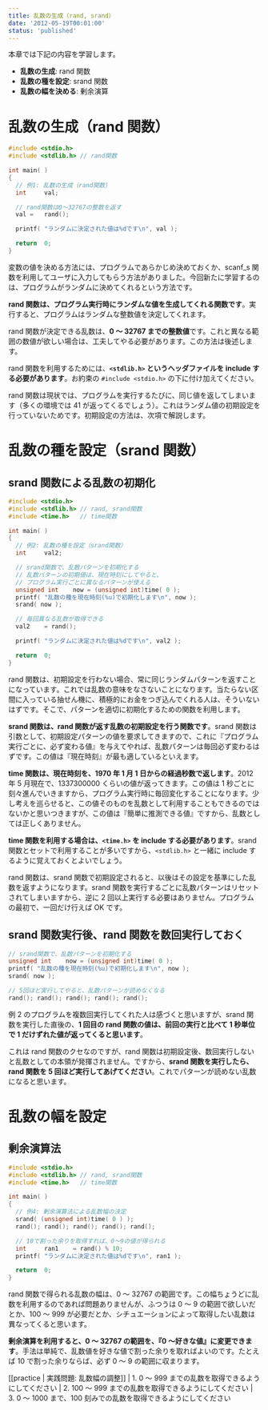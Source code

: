 ```yaml
---
title: 乱数の生成（rand, srand）
date: '2012-05-19T00:01:00'
status: 'published'
---
```


本章では下記の内容を学習します。

- **乱数の生成**: rand 関数
- **乱数の種を設定**: srand 関数
- **乱数の幅を決める**: 剰余演算

# 乱数の生成（rand 関数）

```cpp
#include <stdio.h>
#include <stdlib.h> // rand関数

int main( )
{
  // 例1: 乱数の生成（rand関数）
  int     val;

  // rand関数は0～32767の整数を返す
  val =   rand();

  printf( "ランダムに決定された値は%dです\n", val );

  return  0;
}
```

変数の値を決める方法には、プログラムであらかじめ決めておくか、scanf_s 関数を利用してユーザに入力してもらう方法がありました。今回新たに学習するのは、プログラムがランダムに決めてくれるという方法です。

**rand 関数は、プログラム実行時にランダムな値を生成してくれる関数です**。実行すると、プログラムはランダムな整数値を決定してくれます。

rand 関数が決定できる乱数は、**0 ～ 32767 までの整数値**です。これと異なる範囲の数値が欲しい場合は、工夫してやる必要があります。この方法は後述します。

rand 関数を利用するためには、**`<stdlib.h>` というヘッダファイルを include する必要があります**。お約束の `#include <stdio.h>` の下に付け加えてください。

rand 関数は現状では、プログラムを実行するたびに、同じ値を返してしまいます（多くの環境では 41 が返ってくるでしょう）。これはランダム値の初期設定を行っていないためです。初期設定の方法は、次項で解説します。

# 乱数の種を設定（srand 関数）

## srand 関数による乱数の初期化

```cpp
#include <stdio.h>
#include <stdlib.h> // rand, srand関数
#include <time.h>   // time関数

int main( )
{
  // 例2: 乱数の種を設定（srand関数）
  int     val2;

  // srand関数で、乱数パターンを初期化する
  // 乱数パターンの初期値は、現在時刻にしてやると、
  // プログラム実行ごとに異なるパターンが使える
  unsigned int    now = (unsigned int)time( 0 );
  printf( "乱数の種を現在時刻(%u)で初期化します\n", now );
  srand( now );

  // 毎回異なる乱数が取得できる
  val2    = rand();

  printf( "ランダムに決定された値は%dです\n", val2 );

  return  0;
}
```

rand 関数は、初期設定を行わない場合、常に同じランダムパターンを返すことになっています。これでは乱数の意味をなさないことになります。当たらない区間に入っている抽せん機に、積極的にお金をつぎ込んでくれる人は、そういないはずです。そこで、パターンを適切に初期化するための関数を利用します。

**srand 関数は、rand 関数が返す乱数の初期設定を行う関数です**。srand 関数は引数として、初期設定パターンの値を要求してきますので、これに『プログラム実行ごとに、必ず変わる値』を与えてやれば、乱数パターンは毎回必ず変わるはずです。この値は『現在時刻』が最も適しているといえます。

**time 関数は、現在時刻を、1970 年 1 月 1 日からの経過秒数で返します**。2012 年 5 月現在で、1337300000 くらいの値が返ってきます。この値は 1 秒ごとに刻々進んでいきますから、プログラム実行時に毎回変化することになります。少し考えを巡らせると、この値そのものを乱数として利用することもできるのではないかと思いつきますが、この値は『簡単に推測できる値』ですから、乱数としては正しくありません。

**time 関数を利用する場合は、`<time.h>` を include する必要があります**。srand 関数とセットで利用することが多いですから、`<stdlib.h>` と一緒に include するように覚えておくとよいでしょう。

rand 関数は、srand 関数で初期設定されると、以後はその設定を基準にした乱数を返すようになります。srand 関数を実行するごとに乱数パターンはリセットされてしまいますから、逆に 2 回以上実行する必要はありません。プログラムの最初で、一回だけ行えば OK です。

## srand 関数実行後、rand 関数を数回実行しておく

```cpp
// srand関数で、乱数パターンを初期化する
unsigned int    now = (unsigned int)time( 0 );
printf( "乱数の種を現在時刻(%u)で初期化します\n", now );
srand( now );

// 5回ほど実行してやると、乱数パターンが読めなくなる
rand(); rand(); rand(); rand(); rand();
```

例 2 のプログラムを複数回実行してくれた人は感づくと思いますが、srand 関数を実行した直後の、**1 回目の rand 関数の値は、前回の実行と比べて 1 秒単位で 1 だけずれた値が返ってくると思います**。

これは rand 関数のクセなのですが、rand 関数は初期設定後、数回実行しないと乱数としての本領が発揮されません。ですから、**srand 関数を実行したら、rand 関数を 5 回ほど実行してあげてください**。これでパターンが読めない乱数になると思います。

# 乱数の幅を設定

## 剰余演算法

```cpp
#include <stdio.h>
#include <stdlib.h> // rand, srand関数
#include <time.h>   // time関数

int main( )
{
  // 例4: 剰余演算法による乱数幅の決定
  srand( (unsigned int)time( 0 ) );
  rand(); rand(); rand(); rand(); rand();

  // 10で割った余りを取得すれば、0～9の値が得られる
  int     ran1    = rand() % 10;
  printf( "ランダムに決定された値は%dです\n", ran1 );

  return  0;
}
```

rand 関数で得られる乱数の幅は、0 ～ 32767 の範囲です。この幅ちょうどに乱数を利用するのであれば問題ありませんが、ふつうは 0 ～ 9 の範囲で欲しいだとか、100 ～ 999 が必要だとか、シチュエーションによって取得したい乱数は異なってくると思います。

**剰余演算を利用すると、0 ～ 32767 の範囲を、『0 ～好きな値』に変更できます**。手法は単純で、乱数値を好きな値で割った余りを取ればよいのです。たとえば 10 で割った余りならば、必ず 0 ～ 9 の範囲に収まります。

[[practice | 実践問題: 乱数幅の調整]]
| 1. 0 ～ 999 までの乱数を取得できるようにしてください
| 2. 100 ～ 999 までの乱数を取得できるようにしてください
| 3. 0 ～ 1000 まで、100 刻みでの乱数を取得できるようにしてください

